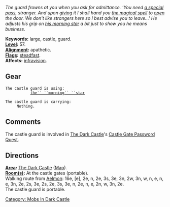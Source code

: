 *The guard frowns at you when you ask for admittance. 'You need [a
special pass](Piece_Of_Paper.md "wikilink"), stranger. And upon
[giving](Give.md "wikilink") it I shall hand you [the magical
spell](Castle_Gate_Password.md "wikilink") to
[open](Unlock.md "wikilink") the door. We don't like strangers here so I
best advise you to leave...' He adjusts his grip on [his morning
star](Morning_Star.md "wikilink") a bit just to show you he means
business.*

**Keywords:** large, castle, guard.  
**[Level](Level.md "wikilink"):** 57.  
**[Alignment](Alignment.md "wikilink"):** apathetic.  
**[Flags](:Category:_Mob_Types.md "wikilink"):**
[steadfast](Sentinel_Mobs.md "wikilink").  
**Affects:** [infravision](Infravision.md "wikilink").  

## Gear

`The castle guard is using:`  
<wielded>`           `[`the`` ``morning`` ``star`](Morning_Star.md "wikilink")

`The castle guard is carrying:`  
`     Nothing.`

## Comments

The castle guard is involved in [The Dark
Castle](:Category:_Dark_Castle.md "wikilink")'s [Castle Gate Password
Quest](Castle_Gate_Password_Quest.md "wikilink").

## Directions

**[Area](:Category:_Areas.md "wikilink"):** [The Dark
Castle](:Category:_Dark_Castle.md "wikilink")
([Map](Dark_Castle_Map.md "wikilink")).  
**[Room(s)](:Category:_Rooms.md "wikilink"):** At the castle gates
(portable).  
Walking route from [Aelmon](Aelmon.md "wikilink"): 16e, \[e\], 2e, n,
2e, 3s, 3e, 3n, 2w, 3n, w, n, e, n, e, 3n, 2e, 2s, 3e, 2s, 2e, 3s, 3e,
n, 2e, n, e, 2n, w, 3n, 2e.  
The castle guard is portable.  

[Category: Mobs In Dark
Castle](Category:_Mobs_In_Dark_Castle "wikilink")
